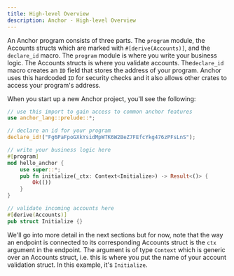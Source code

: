 ```yaml
---
title: High-level Overview
description: Anchor - High-level Overview
---
```


An Anchor program consists of three parts. The `program` module, the Accounts structs which are marked with `#[derive(Accounts)]`, and the `declare_id` macro. The `program` module is where you write your business logic. The Accounts structs is where you validate accounts. The`declare_id` macro creates an `ID` field that stores the address of your program. Anchor uses this hardcoded `ID` for security checks and it also allows other crates to access your program's address.

When you start up a new Anchor project, you'll see the following:

```rust
// use this import to gain access to common anchor features
use anchor_lang::prelude::*;

// declare an id for your program
declare_id!("Fg6PaFpoGXkYsidMpWTK6W2BeZ7FEfcYkg476zPFsLnS");

// write your business logic here
#[program]
mod hello_anchor {
    use super::*;
    pub fn initialize(_ctx: Context<Initialize>) -> Result<()> {
        Ok(())
    }
}

// validate incoming accounts here
#[derive(Accounts)]
pub struct Initialize {}
```

We'll go into more detail in the next sections but for now, note that the way an endpoint is connected to its corresponding Accounts struct is the `ctx` argument in the endpoint. The argument is of type `Context` which is generic over an Accounts struct, i.e. this is where you put the name of your account validation struct. In this example, it's `Initialize`.
